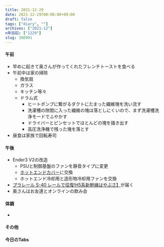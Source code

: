 ```yaml
---
title: 2021-12-29
date: 2021-12-29T00:00:00+09:00
draft: false
tags: ["diary", ""]
archives: ["2021-12"]
n年日記: ["1229"]
slug: 300991
---
```

#### 午前
- 早めに起きて奥さんが作ってくれたフレンチトーストを食べる
- 午前中は家の掃除
  - 換気扇
  - ガラス
  - キッチン等々
  - ドラム式
     - ヒートポンプに繋がるダクトにたまった繊維塊を洗い流す
     - 洗濯槽の隙間に入った繊維の塊は落としにくいので、まず洗濯槽洗浄モードでふやかす
     - ドライバーとピンセットでほとんどの塊を掻き出す
     - 高圧洗浄機で残った塊を落とす
- 昼食は家族で回転寿司
#### 午後
- Ender3 V2の改造
  - PSUと制御基盤のファンを静音タイプに変更
  - [ホットエンドカバー](https://www.thingiverse.com/thing:4630748)に交換
  - ホットエンド冷却用と造形物冷却用ファンを交換
- [プラレール S-40 レールで往復!H5系新幹線はやぶさ】](https://takaratomymall.jp/shop/g/g4904810175025/)が届く
- 奥さんはお友達とオンラインの飲み会
#### 体調
- 
#### その他
#### 今日のTabs